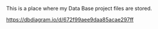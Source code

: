 This is a place where my Data Base project files are stored.

https://dbdiagram.io/d/672f99aee9daa85acae297ff
